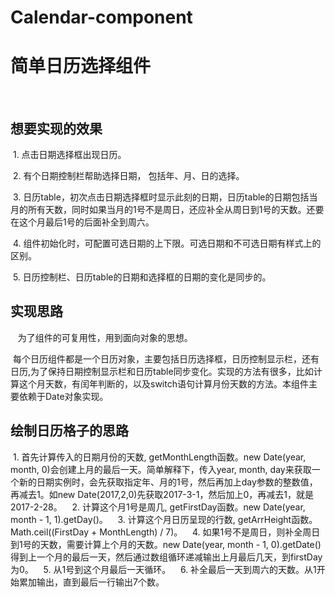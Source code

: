 # Calendar-component

# 简单日历选择组件
  
## 想要实现的效果
  
  1. 点击日期选择框出现日历。
  
  2. 有个日期控制栏帮助选择日期， 包括年、月、日的选择。
  
  3. 日历table，初次点击日期选择框时显示此刻的日期，日历table的日期包括当月的所有天数，同时如果当月的1号不是周日，还应补全从周日到1号的天数。还要在这个月最后1号的后面补全到周六。
  
  4. 组件初始化时，可配置可选日期的上下限。可选日期和不可选日期有样式上的区别。
  
  5. 日历控制栏、日历table的日期和选择框的日期的变化是同步的。
 
## 实现思路
  
  为了组件的可复用性，用到面向对象的思想。
   
  每个日历组件都是一个日历对象，主要包括日历选择框，日历控制显示栏，还有日历,为了保持日期控制显示栏和日历table同步变化。实现的方法有很多，比如计算这个月天数，有闰年判断的，以及switch语句计算月份天数的方法。本组件主要依赖于Date对象实现。
   
## 绘制日历格子的思路
   
  1. 首先计算传入的日期月份的天数, getMonthLength函数。new Date(year, month, 0)会创建上月的最后一天。简单解释下，传入year, month, day来获取一个新的日期实例时，会先获取指定年、月的1号，然后再加上day参数的整数值，再减去1。如new Date(2017,2,0)先获取2017-3-1，然后加上0，再减去1，就是2017-2-28。
  
  2. 计算这个月1号是周几, getFirstDay函数。new Date(year, month - 1, 1).getDay()。
  
  3. 计算这个月日历呈现的行数, getArrHeight函数。 Math.ceil((FirstDay + MonthLength) / 7)。
  
  4. 如果1号不是周日，则补全周日到1号的天数，需要计算上个月的天数。new Date(year, month - 1, 0).getDate()得到上一个月的最后一天，然后通过数组循环递减输出上月最后几天，到firstDay为0。
  
  5. 从1号到这个月最后一天循环。
  
  6. 补全最后一天到周六的天数。从1开始累加输出，直到最后一行输出7个数。
